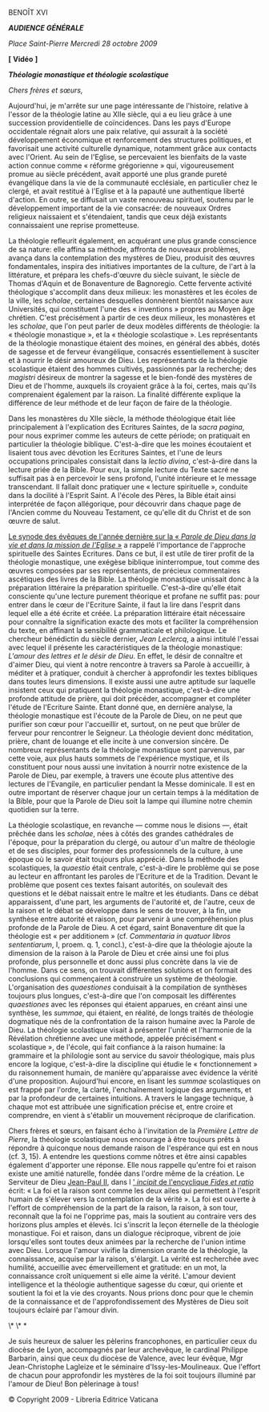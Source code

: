 BENOÎT XVI

***AUDIENCE GÉNÉRALE***

*Place Saint-Pierre* *Mercredi 28 octobre 2009*

**\[** **Vidéo** **\]**

***Théologie monastique et théologie scolastique***

*Chers frères et sœurs,*

Aujourd'hui, je m'arrête sur une page intéressante de l'histoire, relative à l'essor de la théologie latine au XIIe siècle, qui a eu lieu grâce à une succession providentielle de coïncidences. Dans les pays d'Europe occidentale régnait alors une paix relative, qui assurait à la société développement économique et renforcement des structures politiques, et favorisait une activité culturelle dynamique, notamment grâce aux contacts avec l'Orient. Au sein de l'Eglise, se percevaient les bienfaits de la vaste action connue comme « réforme grégorienne » qui, vigoureusement promue au siècle précédent, avait apporté une plus grande pureté évangélique dans la vie de la communauté ecclésiale, en particulier chez le clergé, et avait restitué à l'Eglise et à la papauté une authentique liberté d'action. En outre, se diffusait un vaste renouveau spirituel, soutenu par le développement important de la vie consacrée: de nouveaux Ordres religieux naissaient et s'étendaient, tandis que ceux déjà existants connaissaient une reprise prometteuse.

La théologie refleurit également, en acquérant une plus grande conscience de sa nature: elle affina sa méthode, affronta de nouveaux problèmes, avança dans la contemplation des mystères de Dieu, produisit des œuvres fondamentales, inspira des initiatives importantes de la culture, de l'art à la littérature, et prépara les chefs-d'œuvre du siècle suivant, le siècle de Thomas d'Aquin et de Bonaventure de Bagnoregio. Cette fervente activité théologique s'accomplit dans deux milieux: les monastères et les écoles de la ville, les *scholae*, certaines desquelles donnèrent bientôt naissance aux Universités, qui constituent l'une des « inventions » propres au Moyen âge chrétien. C'est précisément à partir de ces deux milieux, les monastères et les *scholae*, que l'on peut parler de deux modèles différents de théologie: la « théologie monastique », et la « théologie scolastique ». Les représentants de la théologie monastique étaient des moines, en général des abbés, dotés de sagesse et de ferveur évangélique, consacrés essentiellement à susciter et à nourrir le désir amoureux de Dieu. Les représentants de la théologie scolastique étaient des hommes cultivés, passionnés par la recherche; des *magistri* désireux de montrer la sagesse et le bien-fondé des mystères de Dieu et de l'homme, auxquels ils croyaient grâce à la foi, certes, mais qu'ils comprenaient également par la raison. La finalité différente explique la différence de leur méthode et de leur façon de faire de la théologie.

Dans les monastères du XIIe siècle, la méthode théologique était liée principalement à l'explication des Ecritures Saintes, de la *sacra pagina*, pour nous exprimer comme les auteurs de cette période; on pratiquait en particulier la théologie biblique. C'est-à-dire que les moines écoutaient et lisaient tous avec dévotion les Ecritures Saintes, et l'une de leurs occupations principales consistait dans la *lectio divina*, c'est-à-dire dans la lecture priée de la Bible. Pour eux, la simple lecture du Texte sacré ne suffisait pas à en percevoir le sens profond, l'unité intérieure et le message transcendant. Il fallait donc pratiquer une « lecture spirituelle », conduite dans la docilité à l'Esprit Saint. A l'école des Pères, la Bible était ainsi interprétée de façon allégorique, pour découvrir dans chaque page de l'Ancien comme du Nouveau Testament, ce qu'elle dit du Christ et de son œuvre de salut.

[Le synode des évêques de l'année dernière sur la « *Parole de Dieu dans la vie et dans la mission de l'Eglise* »](http://www.vatican.va/roman_curia/synod/index_fr.htm#XII_Assembl%C3%A9e_G%C3%A9n%C3%A9rale_Ordinaire_du_Synode_des_Ev%C3%AAques) a rappelé l'importance de l'approche spirituelle des Saintes Ecritures. Dans ce but, il est utile de tirer profit de la théologie monastique, une exégèse biblique ininterrompue, tout comme des œuvres composées par ses représentants, de précieux commentaires ascétiques des livres de la Bible. La théologie monastique unissait donc à la préparation littéraire la préparation spirituelle. C'est-à-dire qu'elle était consciente qu'une lecture purement théorique et profane ne suffit pas: pour entrer dans le cœur de l'Ecriture Sainte, il faut la lire dans l'esprit dans lequel elle a été écrite et créée. La préparation littéraire était nécessaire pour connaître la signification exacte des mots et faciliter la compréhension du texte, en affinant la sensibilité grammaticale et philologique. Le chercheur bénédictin du siècle dernier, *Jean Leclercq*, a ainsi intitulé l'essai avec lequel il présente les caractéristiques de la théologie monastique: *L'amour des lettres et le désir de Dieu*. En effet, le désir de connaître et d'aimer Dieu, qui vient à notre rencontre à travers sa Parole à accueillir, à méditer et à pratiquer, conduit à chercher à approfondir les textes bibliques dans toutes leurs dimensions. Il existe aussi une autre aptitude sur laquelle insistent ceux qui pratiquent la théologie monastique, c'est-à-dire une profonde attitude de prière, qui doit précéder, accompagner et compléter l'étude de l'Ecriture Sainte. Etant donné que, en dernière analyse, la théologie monastique est l'écoute de la Parole de Dieu, on ne peut que purifier son cœur pour l'accueillir et, surtout, on ne peut que brûler de ferveur pour rencontrer le Seigneur. La théologie devient donc méditation, prière, chant de louange et elle incite à une conversion sincère. De nombreux représentants de la théologie monastique sont parvenus, par cette voie, aux plus hauts sommets de l'expérience mystique, et ils constituent pour nous aussi une invitation à nourrir notre existence de la Parole de Dieu, par exemple, à travers une écoute plus attentive des lectures de l'Evangile, en particulier pendant la Messe dominicale. Il est en outre important de réserver chaque jour un certain temps à la méditation de la Bible, pour que la Parole de Dieu soit la lampe qui illumine notre chemin quotidien sur la terre.

La théologie scolastique, en revanche ― comme nous le disions ―, était prêchée dans les *scholae*, nées à côtés des grandes cathédrales de l'époque, pour la préparation du clergé, ou autour d'un maître de théologie et de ses disciples, pour former des professionnels de la culture, à une époque où le savoir était toujours plus apprécié. Dans la méthode des scolastiques, la *quaestio* était centrale, c'est-à-dire le problème qui se pose au lecteur en affrontant les paroles de l'Ecriture et de la Tradition. Devant le problème que posent ces textes faisant autorités, on soulevait des questions et le débat naissait entre le maître et les étudiants. Dans ce débat apparaissent, d'une part, les arguments de l'autorité et, de l'autre, ceux de la raison et le débat se développe dans le sens de trouver, à la fin, une synthèse entre autorité et raison, pour parvenir à une compréhension plus profonde de la Parole de Dieu. A cet égard, saint Bonaventure dit que la théologie est « per additionem » (cf. *Commentaria in quatuor libros sententiarum*, I, proem. q. 1, concl.), c'est-à-dire que la théologie ajoute la dimension de la raison à la Parole de Dieu et crée ainsi une foi plus profonde, plus personnelle et donc aussi plus concrète dans la vie de l'homme. Dans ce sens, on trouvait différentes solutions et on formait des conclusions qui commençaient à construire un système de théologie. L'organisation des *quaestiones* conduisait à la compilation de synthèses toujours plus longues, c'est-à-dire que l'on composait les différentes *quaestiones* avec les réponses qui étaient apparues, en créant ainsi une synthèse, les *summae*, qui étaient, en réalité, de longs traités de théologie dogmatique nés de la confrontation de la raison humaine avec la Parole de Dieu. La théologie scolastique visait à présenter l'unité et l'harmonie de la Révélation chrétienne avec une méthode, appelée précisément « scolastique », de l'école, qui fait confiance à la raison humaine: la grammaire et la philologie sont au service du savoir théologique, mais plus encore la logique, c'est-à-dire la discipline qui étudie le « fonctionnement » du raisonnement humain, de manière qu'apparaisse avec évidence la vérité d'une proposition. Aujourd'hui encore, en lisant les *summae* scolastiques on est frappé par l'ordre, la clarté, l'enchaînement logique des arguments, et par la profondeur de certaines intuitions. A travers le langage technique, à chaque mot est attribuée une signification précise et, entre croire et comprendre, en vient à s'établir un mouvement réciproque de clarification.

Chers frères et sœurs, en faisant écho à l'invitation de la *Première Lettre de Pierre*, la théologie scolastique nous encourage à être toujours prêts à répondre à quiconque nous demande raison de l'espérance qui est en nous (cf. 3, 15). A entendre les questions comme nôtres et être ainsi capables également d'apporter une réponse. Elle nous rappelle qu'entre foi et raison existe une amitié naturelle, fondée dans l'ordre même de la création. Le Serviteur de Dieu [Jean-Paul II](/content/john-paul-ii/fr.html), dans l [' *incipit* de l'encyclique *Fides et ratio*](http://www.vatican.va/edocs/FRA0075/__P1.HTM) écrit: « La foi et la raison sont comme les deux ailes qui permettent à l'esprit humain de s'élever vers la contemplation de la vérité ». La foi est ouverte à l'effort de compréhension de la part de la raison, la raison, à son tour, reconnaît que la foi ne l'opprime pas, mais la soutient au contraire vers des horizons plus amples et élevés. Ici s'inscrit la leçon éternelle de la théologie monastique. Foi et raison, dans un dialogue réciproque, vibrent de joie lorsqu'elles sont toutes deux animées par la recherche de l'union intime avec Dieu. Lorsque l'amour vivifie la dimension orante de la théologie, la connaissance, acquise par la raison, s'élargit. La vérité est recherchée avec humilité, accueillie avec émerveillement et gratitude: en un mot, la connaissance croît uniquement si elle aime la vérité. L'amour devient intelligence et la théologie authentique sagesse du cœur, qui oriente et soutient la foi et la vie des croyants. Nous prions donc pour que le chemin de la connaissance et de l'approfondissement des Mystères de Dieu soit toujours éclairé par l'amour divin.

\\* \\* \*

Je suis heureux de saluer les pèlerins francophones, en particulier ceux du diocèse de Lyon, accompagnés par leur archevêque, le cardinal Philippe Barbarin, ainsi que ceux du diocèse de Valence, avec leur évêque, Mgr Jean-Christophe Lagleize et le séminaire d'Issy-les-Moulineaux. Que l'effort de chacun pour approfondir les mystères de la foi soit toujours illuminé par l'amour de Dieu! Bon pèlerinage à tous!

© Copyright 2009 - Libreria Editrice Vaticana